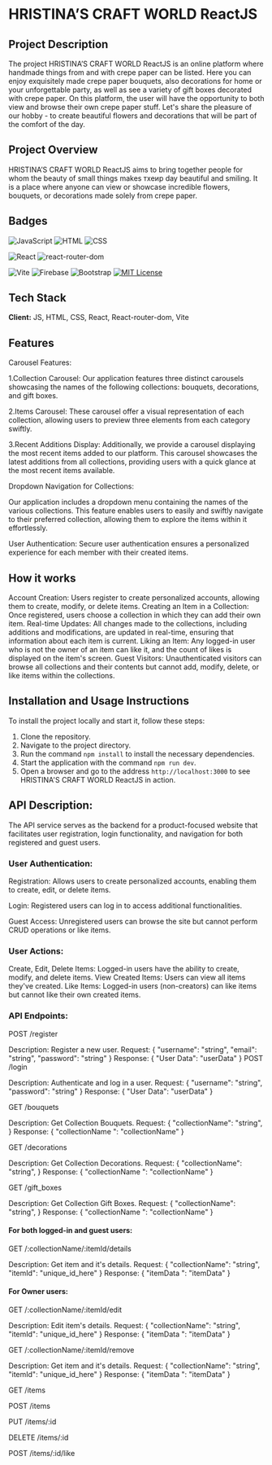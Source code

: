 
# HRISTINA’S CRAFT WORLD ReactJS

## Project Description


The project HRISTINA’S CRAFT WORLD ReactJS is an online platform where handmade things from and with crepe paper can be listed. Here you can enjoy exquisitely made crepe paper bouquets, also decorations for home or your unforgettable party, as well as see a variety of gift boxes decorated with crepe paper. On this platform, the user will have the opportunity to both view and browse their own crepe paper stuff. Let's share the pleasure of our hobby - to create beautiful flowers and decorations that will be part of the comfort of the day.


## Project Overview

HRISTINA’S CRAFT WORLD ReactJS aims to bring together people for whom the beauty of small things makes тхеир day beautiful and smiling. It is a place where anyone can view or showcase incredible flowers, bouquets, or decorations made solely from crepe paper.


## Badges


![JavaScript](https://img.shields.io/badge/-JavaScript-F7DF1E?style=flat&logo=javascript&logoColor=black)
![HTML](https://img.shields.io/badge/HTML-Language-blue)
![CSS](https://img.shields.io/badge/CSS-Styles-orange)

![React](https://img.shields.io/badge/React-Library-blue)
![react-router-dom](https://img.shields.io/badge/react--router--dom-Library-red)

![Vite](https://img.shields.io/badge/Vite-Tool-yellow)
![Firebase](https://img.shields.io/badge/Firebase-Platform-orange)
![Bootstrap](https://img.shields.io/badge/Bootstrap-Framework-purple)
[![MIT License](https://img.shields.io/badge/License-MIT-green.svg)](https://choosealicense.com/licenses/mit/)


## Tech Stack

**Client:** 
JS, HTML, CSS, React, React-router-dom, Vite


## Features

Carousel Features:

1.Collection Carousel:
Our application features three distinct carousels showcasing the names of the following collections: bouquets, decorations, and gift boxes.

2.Items Carousel:
These carousel offer a visual representation of each collection, allowing users to preview three elements from each category swiftly.

3.Recent Additions Display:
Additionally, we provide a carousel displaying the most recent items added to our platform. This carousel showcases the latest additions from all collections, providing users with a quick glance at the most recent items available.

Dropdown Navigation for Collections:

Our application includes a dropdown menu containing the names of the various collections. This feature enables users to easily and swiftly navigate to their preferred collection, allowing them to explore the items within it effortlessly.

User Authentication: 
Secure user authentication ensures a personalized experience for each member with their created items.


## How it works

Account Creation: Users register to create personalized accounts, allowing them to create, modify, or delete items.
Creating an Item in a Collection: Once registered, users choose a collection in which they can add their own item.
Real-time Updates: All changes made to the collections, including additions and modifications, are updated in real-time, ensuring that information about each item is current.
Liking an Item: Any logged-in user who is not the owner of an item can like it, and the count of likes is displayed on the item's screen.
Guest Visitors: Unauthenticated visitors can browse all collections and their contents but cannot add, modify, delete, or like items within the collections.


## Installation and Usage Instructions

To install the project locally and start it, follow these steps:

1. Clone the repository.
2. Navigate to the project directory.
3. Run the command `npm install` to install the necessary dependencies.
4. Start the application with the command `npm run dev`.
5. Open a browser and go to the address `http://localhost:3000` to see HRISTINA'S CRAFT WORLD ReactJS in action.

## API Description:

The API service serves as the backend for a product-focused website that facilitates user registration, login functionality, and navigation for both registered and guest users.

### User Authentication:

Registration: Allows users to create personalized accounts, enabling them to create, edit, or delete items.

Login: Registered users can log in to access additional functionalities.

Guest Access: Unregistered users can browse the site but cannot perform CRUD operations or like items.

### User Actions:

Create, Edit, Delete Items: Logged-in users have the ability to create, modify, and delete items.
View Created Items: Users can view all items they've created.
Like Items: Logged-in users (non-creators) can like items but cannot like their own created items.

### API Endpoints:

POST /register

Description: Register a new user.
Request:
{
    "username": "string",
    "email": "string",
    "password": "string"
}
Response:
{
    "User Data": "userData"
}
POST /login

Description: Authenticate and log in a user.
Request:
{
    "username": "string",
    "password": "string"
}
Response:
{
    "User Data": "userData"
}

GET /bouquets

Description: Get Collection Bouquets.
Request:
{
    "collectionName": "string",
}
Response:
{
    "collectionName ": "collectionName"
}

GET /decorations

Description: Get Collection Decorations.
Request:
{
    "collectionName": "string",
}
Response:
{
    "collectionName ": "collectionName"
}

GET /gift_boxes

Description: Get Collection Gift Boxes.
Request:
{
    "collectionName": "string",
}
Response:
{
    "collectionName ": "collectionName"
}

#### For both logged-in and guest users:

GET /:collectionName/:itemId/details

Description: Get item and it's details.
Request:
{
    "collectionName": "string",
    "itemId": "unique_id_here"
}
Response:
{
    "itemData ": "itemData"
}

#### For Owner users:

GET /:collectionName/:itemId/edit

Description: Edit item's details.
Request:
{
    "collectionName": "string",
    "itemId": "unique_id_here"
}
Response:
{
    "itemData ": "itemData"
}

GET /:collectionName/:itemId/remove

Description: Get item and it's details.
Request:
{
    "collectionName": "string",
    "itemId": "unique_id_here"
}
Response:
{
    "itemData ": "itemData"
}




GET /items <!-- Explanation: Retrieve all items (for both logged-in and guest users) -->

POST /items <!-- Explanation: Create a new item -->

PUT /items/:id <!-- Explanation: Update an existing item -->

DELETE /items/:id <!-- Explanation: Delete an item -->

POST /items/:id/like <!-- Explanation: Like an item -->

